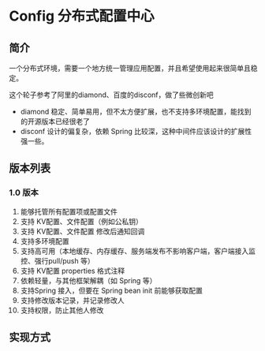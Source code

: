 # Config 分布式配置中心


## 简介
一个分布式环境，需要一个地方统一管理应用配置，并且希望使用起来很简单且稳定。


这个轮子参考了阿里的diamond、百度的disconf，做了些微创新吧
* diamond 稳定、简单易用，但不太方便扩展，也不支持多环境配置，能找到的开源版本已经很老了
* disconf 设计的偏复杂，依赖 Spring 比较深，这种中间件应该设计的扩展性强一些。



## 版本列表
### 1.0 版本
1. 能够托管所有配置项或配置文件
1. 支持 KV配置、文件配置（例如公私钥）
1. 支持 KV配置、文件配置 修改后通知回调
1. 支持多环境配置
1. 支持高可用（本地缓存、内存缓存、服务端发布不影响客户端，客户端接入监控、强行pull/push 等）
1. 支持 KV配置 properties 格式注释
1. 依赖轻量，与其他框架解耦（如 Spring 等）
1. 支持Spring 接入，但要在 Spring bean init 前能够获取配置
1. 支持修改版本记录，并记录修改人
1. 支持权限，防止其他人修改 

## 实现方式
